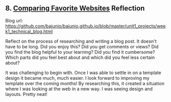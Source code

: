 ## 8. [Comparing Favorite Websites](8_technical_blog/readme.md) Reflection

Blog url: https://github.com/bajunio/bajunio.github.io/blob/master/unit1_projects/week1_technical_blog.html

Reflect on the process of researching and writing a blog post. It doesn't have to be long. Did you enjoy this? Did you get comments or views? Did you find the blog helpful to your learning? Did you find it cumbersome? Which parts did you feel best about and which did you feel less certain about?

It was challenging to begin with.  Once I was able to settle in on a template design it became much, much easier.  I look forward to improving my template over the coming months!  By researching this, it created a situation where I was looking at the web in a new way.  I was seeing design and layouts.  Pretty neat!